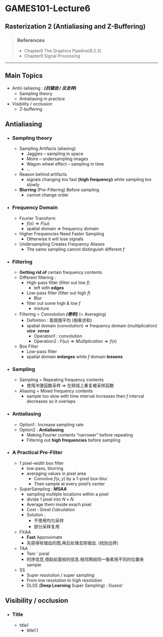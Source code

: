 # GAMES101-Lecture6
## Rasterization 2 (Antialiasing and Z-Buffering)
>### References
>* Chapter8 The Graphics Pipeline(8.2.3)
>* Chapter9 Signal Processing
***

## Main Topics
* Anti(-)aliasing : ***(抗锯齿 / 反走样)***
  * Sampling theory
  * Antialiasing in practice
* Visibility / occlusion
  * Z-buffering

## Antialiasing

* ### Sampling theory
  * Sampling Artifacts (aliasing)
    * Jaggies – sampling in space
    * Moire – undersampling images
    * Wagon wheel effect – sampling in time
    * ...
  * Reason behind artifacts
    * signals changing too fast **(high frequency)** while sampling too slowly
  * **Blurring** (Pre-Filtering) Before sampling
    * cannot change order

* ### Frequency Domain
  * Fourier Transform
    * $f(x)\Rightarrow F(\omega)$
    * spatial domain $\Rightarrow$ frequency domain
  * Higher Frequencies Need Faster Sampling
    * Otherwise it will lose signals
  * Undersampling Creates Frequency Aliases
    * The same sampling cannot distinguish different $f$

* ### Filtering
  * **Getting rid of** certain frequency contents
  * Different filtering :
    * High-pass filter (filter out low $f$)
      * left with **edges**
    * Low-pass filter (filter out high $f$)
      * Blur
    * filter out some high & low $f$
      * mixture
  * Filtering = Convolution ***(卷积)*** (= Averaging)
    * Definition : 取周围平均 (相乘求和)
    * spatial domain (convolution) $\Rightarrow$ frequency domain (multiplication) **$vice\ \ versa$**
      * Operation1 : convolution
      * Operation2 : $F(\omega)\Rightarrow Multiplication\Rightarrow f(x)$
  * Box Filter
    * Low-pass filter
    * spatial domain **enlarges** while $f$ domain **lessens** 

* ### Sampling
  * Sampling = Repeating frequency contents
    * 使用冲激函数采样 $\Rightarrow$ 在频域上重复被采样函数
  * Aliasing = Mixed frequency contents
    * sample too slow with time interval increases then $f$ interval decreases so it overlaps

* ### Antialiasing
  * Option1 : Increase sampling rate
  * Option2 : **Antialiasing**
    * Making Fourier contents “narrower” before repeating
    * Filtering out **high frequencies** before sampling

* ### A Practical Pre-Filter
  * 1 pixel-width box filter
    * low-pass, blurring
    * averaging values in pixel area
      * Convolve $f(x,y)$ by a 1-pixel box-blur 
      * Then sample at every pixel’s center
  * SuperSampling : ***MSAA***
    * sampling multiple locations within a pixel
    * divide 1 pixel into $N\times N$
    * Average them inside exach pixel
    * Cost : *Great Calculation*
    * Solution : 
      * 不使用均匀采样
      * 部分采样复用
  * FXAA
    * **Fast** Approximate
    * 先获得有锯齿的图,再后处理去除锯齿. (找到边界)
  * TAA
    * Tem ' poral
    * 时序信息,借助前面帧的信息.相邻两帧同一像素用不同的位置来sample
  * SS
    * Super resolution / super sampling
    * From *low* resolution to *high* resolution
    * DLSS (**Deep Learning** Super Sampling) : Guess!

## Visibility / occlusion

* ### Title
  * title1
    * title1.1
